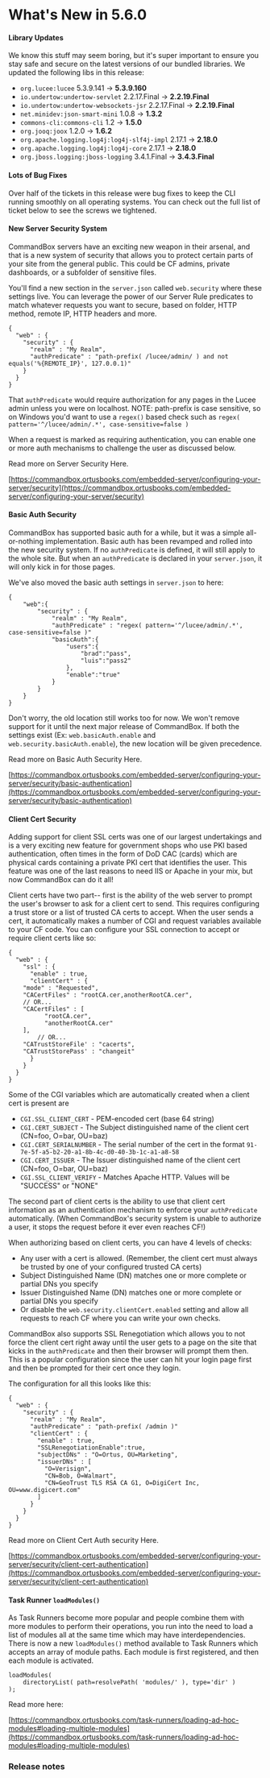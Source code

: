 # What's New in 5.6.0

#### Library Updates

We know this stuff may seem boring, but it's super important to ensure you stay safe and secure on the latest versions of our bundled libraries. We updated the following libs in this release:

* `org.lucee:lucee` 5.3.9.141 -> **5.3.9.160**
* `io.undertow:undertow-servlet` 2.2.17.Final -> **2.2.19.Final**
* `io.undertow:undertow-websockets-jsr` 2.2.17.Final -> **2.2.19.Final**
* `net.minidev:json-smart-mini` 1.0.8 -> **1.3.2**
* `commons-cli:commons-cli` 1.2 -> **1.5.0**
* `org.jooq:joox` 1.2.0 -> **1.6.2**
* `org.apache.logging.log4j:log4j-slf4j-impl` 2.17.1 -> **2.18.0**
* `org.apache.logging.log4j:log4j-core` 2.17.1 -> **2.18.0**
* `org.jboss.logging:jboss-logging` 3.4.1.Final -> **3.4.3.Final**

#### Lots of Bug Fixes

Over half of the tickets in this release were bug fixes to keep the CLI running smoothly on all operating systems.  You can check out the full list of ticket below to see the screws we tightened.&#x20;

#### New Server Security System

CommandBox servers have an exciting new weapon in their arsenal, and that is a new system of security that allows you to protect certain parts of your site from the general public.  This could be CF admins, private dashboards, or a subfolder of sensitive files. &#x20;

You'll find a new section in the `server.json` called `web.security` where these settings live.  You can leverage the power of our Server Rule predicates to match whatever requests you want to secure, based on folder, HTTP method, remote IP, HTTP headers and more.&#x20;

```
{
  "web" : {
    "security" : {
      "realm" : "My Realm",
      "authPredicate" : "path-prefix( /lucee/admin/ ) and not equals('%{REMOTE_IP}', 127.0.0.1)"
    }
  }
}
```

That `authPredicate` would require authorization for any pages in the Lucee admin unless you were on localhost. NOTE: path-prefix is case sensitive, so on Windows you'd want to use a `regex()` based check such as `regex( pattern='^/lucee/admin/.*', case-sensitive=false )`

When a request is marked as requiring authentication, you can enable one or more auth mechanisms to challenge the user as discussed below.

Read more on Server Security Here.

[https://commandbox.ortusbooks.com/embedded-server/configuring-your-server/security](https://commandbox.ortusbooks.com/embedded-server/configuring-your-server/security)

#### Basic Auth Security

CommandBox has supported basic auth for a while, but it was a simple all-or-nothing implementation.  Basic auth has been revamped and rolled into the new security system.  If no `authPredicate` is defined, it will still apply to the whole site.  But when an `authPredicate` is declared in your `server.json`, it will only kick in for those pages. &#x20;

We've also moved the basic auth settings in `server.json` to here:

```
{
    "web":{
        "security" : {
            "realm" : "My Realm",
            "authPredicate" : "regex( pattern='^/lucee/admin/.*', case-sensitive=false )"
            "basicAuth":{
                "users":{
                    "brad":"pass",
                    "luis":"pass2"
                },
                "enable":"true"
            }
        }
    }
}
```

Don't worry, the old location still works too for now.  We won't remove support for it until the next major release of CommandBox.  If both the settings exist (Ex: `web.basicAuth.enable` and `web.security.basicAuth.enable`), the new location will be given precedence.

Read more on Basic Auth Security Here.

[https://commandbox.ortusbooks.com/embedded-server/configuring-your-server/security/basic-authentication](https://commandbox.ortusbooks.com/embedded-server/configuring-your-server/security/basic-authentication)

#### Client Cert Security

Adding support for client SSL certs was one of our largest undertakings and is a very exciting new feature for government shops who use PKI based authentication, often times in the form of DoD CAC (cards) which are physical cards containing a private PKI cert that identifies the user.  This feature was one of the last reasons to need IIS or Apache in your mix, but now CommandBox can do it all!

Client certs have two part-- first is the ability of the web server to prompt the user's browser to ask for a client cert to send.  This requires configuring a trust store or a list of trusted CA certs to accept.  When the user sends a cert, it automatically makes a number of CGI and request variables available to your CF code.  You can configure your SSL connection to accept or require client certs like so:

```
{
  "web" : {
    "ssl" : {
      "enable" : true,
      "clientCert" : {
	"mode" : "Requested",
	"CACertFiles" : "rootCA.cer,anotherRootCA.cer",
	// OR...
	"CACertFiles" : [
          "rootCA.cer",
          "anotherRootCA.cer"
	],
        // OR...
	"CATrustStoreFile' : "cacerts",
	"CATrustStorePass' : "changeit"
      }
    }
  }
}
```

Some of the CGI variables which are automatically created when a client cert is present are

* `CGI.SSL_CLIENT_CERT` - PEM-encoded cert (base 64 string)
* `CGI.CERT_SUBJECT` - The Subject distinguished name of the client cert (CN=foo, O=bar, OU=baz)
* `CGI.CERT_SERIALNUMBER` - The serial number of the cert in the format `91-7e-5f-a5-b2-20-a1-8b-4c-d0-40-3b-1c-a1-a8-58`
* `CGI.CERT_ISSUER` - The Issuer distinguished name of the client cert (CN=foo, O=bar, OU=baz)
* `CGI.SSL_CLIENT_VERIFY` - Matches Apache HTTP. Values will be "SUCCESS" or "NONE"

The second part of client certs is the ability to use that client cert information as an authentication mechanism to enforce your `authPredicate` automatically.  (When CommandBox's security system is unable to authorize a user, it stops the request before it ever even reaches CF!)

When authorizing based on client certs, you can have 4 levels of checks:

* Any user with a cert is allowed. (Remember, the client cert must always be trusted by one of your configured trusted CA certs)
* Subject Distinguished Name (DN) matches one or more complete or partial DNs you specify
* Issuer Distinguished Name (DN) matches one or more complete or partial DNs you specify
* Or disable the `web.security.clientCert.enabled` setting and allow all requests to reach CF where you can write your own checks.

CommandBox also supports SSL Renegotiation which allows you to not force the client cert right away until the user gets to a page on the site that kicks in the `authPredicate` and then their browser will prompt them then.  This is a popular configuration since the user can hit your login page first and then be prompted for their cert once they login. &#x20;

The configuration for all this looks like this:

```
{
  "web" : {
    "security" : {
      "realm" : "My Realm",
      "authPredicate" : "path-prefix( /admin )"
      "clientCert" : {
        "enable" : true,
        "SSLRenegotiationEnable":true,
        "subjectDNs" : "O=Ortus, OU=Marketing",
        "issuerDNs" : [
          "O=Verisign",
          "CN=Bob, O=Walmart",
          "CN=GeoTrust TLS RSA CA G1, O=DigiCert Inc, OU=www.digicert.com"
        ]
      }
    }
  }
}
```

Read more on Client Cert Auth security Here.

[https://commandbox.ortusbooks.com/embedded-server/configuring-your-server/security/client-cert-authentication](https://commandbox.ortusbooks.com/embedded-server/configuring-your-server/security/client-cert-authentication)

#### Task Runner `loadModules()`

As Task Runners become more popular and people combine them with more modules to perform their operations, you run into the need to load a list of modules all at the same time which may have interdependencies.  There is now a new `loadModules()` method available to Task Runners which accepts an array of module paths.  Each module is first registered, and then each module is activated. &#x20;

```
loadModules(
    directoryList( path=resolvePath( 'modules/' ), type='dir' )
);
```

Read more here:

[https://commandbox.ortusbooks.com/task-runners/loading-ad-hoc-modules#loading-multiple-modules](https://commandbox.ortusbooks.com/task-runners/loading-ad-hoc-modules#loading-multiple-modules)

### Release notes
